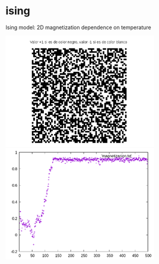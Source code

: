 # ising
Ising model: 2D magnetization dependence on temperature
<p align="left">
<img src="https://github.com/adruas/ising/blob/main/temp20_10k-steps/20temp.gif" width="400" />
<img src="https://github.com/adruas/ising/blob/main/temp20_10k-steps/magnet_20.png" width="400" />
</p>
